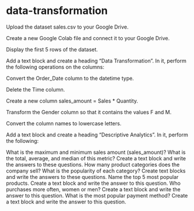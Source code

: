 # data-transformation
Upload the dataset sales.csv to your Google Drive.

Create a new Google Colab file and connect it to your Google Drive.

Display the first 5 rows of the dataset.

Add a text block and create a heading “Data Transformation”. In it, perform the following operations on the columns:

Convert the Order_Date column to the datetime type.

Delete the Time column.

Create a new column sales_amount = Sales * Quantity.

Transform the Gender column so that it contains the values F and M.

Convert the column names to lowercase letters.


Add a text block and create a heading “Descriptive Analytics”. In it, perform the following:

What is the maximum and minimum sales amount (sales_amount)? What is the total, average, and median of this metric? Create a text block and write the answers to these questions.
How many product categories does the company sell? What is the popularity of each category? Create text blocks and write the answers to these questions.
Name the top 5 most popular products. Create a text block and write the answer to this question.
Who purchases more often, women or men? Create a text block and write the answer to this question.
What is the most popular payment method? Create a text block and write the answer to this question.
